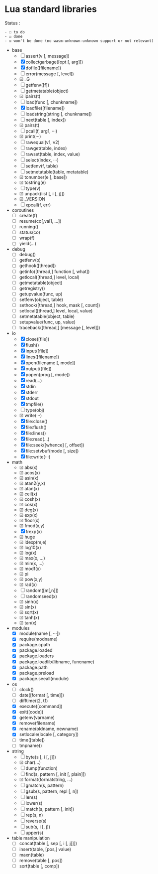 # Lua standard libraries

Status :

    - ☐ to do
    - ☑ done
    - ☒ won't be done (no wasm-unknown-unknown support or not relevant)

- base
    - ☐ assert(v [, message])
    - ☒ collectgarbage([opt [, arg]])
    - ☒ dofile([filename])
    - ☐ error(message [, level])
    - ☑ _G
    - ☐ getfenv([f])
    - ☐ getmetatable(object)
    - ☑ ipairs(t)
    - ☐ load(func [, chunkname])
    - ☒ loadfile([filename])
    - ☐ loadstring(string [, chunkname])
    - ☐ next(table [, index])
    - ☑ pairs(t)
    - ☐ pcall(f, arg1, ···)
    - ☑ print(···)
    - ☐ rawequal(v1, v2)
    - ☐ rawget(table, index)
    - ☐ rawset(table, index, value)
    - ☐ select(index, ···)
    - ☐ setfenv(f, table)
    - ☐ setmetatable(table, metatable)
    - ☑ tonumber(e [, base])
    - ☑ tostring(e)
    - ☐ type(v)
    - ☑ unpack(list [, i [, j]])
    - ☑ _VERSION
    - ☐ xpcall(f, err)
- coroutines
    - ☐ create(f)
    - ☐ resume(co[,val1, ...])
    - ☐ running()
    - ☐ status(co)
    - ☐ wrap(f)
    - ☐ yield(...)
- debug
    - ☐ debug()
    - ☐ getfenv(o)
    - ☐ gethook([thread])
    - ☐ getinfo([thread,] function [, what])
    - ☐ getlocal([thread,] level, local)
    - ☐ getmetatable(object)
    - ☐ getregistry()
    - ☐ getupvalue(func, up)
    - ☐ setfenv(object, table)
    - ☐ sethook([thread,] hook, mask [, count])
    - ☐ setlocal([thread,] level, local, value)
    - ☐ setmetatable(object, table)
    - ☐ setupvalue(func, up, value)
    - ☐ traceback([thread,] [message [, level]])
- io
    - ☒ close([file])
    - ☒ flush()
    - ☒ input([file])
    - ☒ lines([filename])
    - ☒ open(filename [, mode])
    - ☒ output([file])
    - ☒ popen(prog [, mode])
    - ☒ read(...)
    - ☒ stdin
    - ☒ stderr
    - ☒ stdout
    - ☒ tmpfile()
    - ☐ type(obj)
    - ☑ write(···)
    - ☒ file:close()
    - ☒ file:flush()
    - ☒ file:lines()
    - ☒ file:read(...)
    - ☒ file:seek([whence] [, offset])
    - ☒ file:setvbuf(mode [, size])
    - ☒ file:write(···)
- math
    - ☑ abs(x)
    - ☑ acos(x)
    - ☑ asin(x)
    - ☑ atan2(y,x)
    - ☑ atan(x)
    - ☑ ceil(x)
    - ☑ cosh(x)
    - ☑ cos(x)
    - ☑ deg(x)
    - ☑ exp(x)
    - ☑ floor(x)
    - ☑ fmod(x,y)
    - ☒ frexp(x)
    - ☑ huge
    - ☑ ldexp(m,e)
    - ☑ log10(x)
    - ☑ log(x)
    - ☑ max(x, ...)
    - ☑ min(x, ...)
    - ☑ modf(x)
    - ☑ pi
    - ☑ pow(x,y)
    - ☑ rad(x)
    - ☐ random([m[,n]])
    - ☐ randomseed(x)
    - ☑ sinh(x)
    - ☑ sin(x)
    - ☑ sqrt(x)
    - ☑ tanh(x)
    - ☑ tan(x)
- modules
    - ☒ module(name [, ···])
    - ☒ require(modname)
    - ☒ package.cpath
    - ☒ package.loaded
    - ☒ package.loaders
    - ☒ package.loadlib(libname, funcname)
    - ☒ package.path
    - ☒ package.preload
    - ☒ package.seeall(module)
- os
    - ☐ clock()
    - ☐ date([format [, time]])
    - ☐ difftime(t2, t1)
    - ☒ execute([command])
    - ☒ exit([code])
    - ☒ getenv(varname)
    - ☒ remove(filename)
    - ☒ rename(oldname, newname)
    - ☒ setlocale(locale [, category])
    - ☐ time([table])
    - ☐ tmpname()
- string
    - ☐ byte(s [, i [, j]])
    - ☑ char(...)
    - ☐ dump(function)
    - ☐ find(s, pattern [, init [, plain]])
    - ☑ format(formatstring, ...)
    - ☐ gmatch(s, pattern)
    - ☐ gsub(s, pattern, repl [, n])
    - ☐ len(s)
    - ☐ lower(s)
    - ☐ match(s, pattern [, init])
    - ☐ rep(s, n)
    - ☐ reverse(s)
    - ☐ sub(s, i [, j])
    - ☐ upper(s)
- table manipulation
    - ☐ concat(table [, sep [, i [, j]]])
    - ☐ insert(table, [pos,] value)
    - ☐ maxn(table)
    - ☐ remove(table [, pos])
    - ☐ sort(table [, comp])
